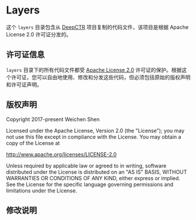 # Layers

这个 `layers` 目录包含从 [DeepCTR](https://github.com/shenweichen/DeepCTR) 项目复制的代码文件，该项目是根据 Apache License 2.0 许可证分发的。

## 许可证信息

`layers` 目录下的所有代码文件都受 [Apache License 2.0](http://www.apache.org/licenses/LICENSE-2.0) 许可证的保护。根据这个许可证，您可以自由地使用、修改和分发这些代码，但必须包括原始的版权声明和许可证声明。

## 版权声明

Copyright 2017-present Weichen Shen

Licensed under the Apache License, Version 2.0 (the "License");
you may not use this file except in compliance with the License.
You may obtain a copy of the License at

http://www.apache.org/licenses/LICENSE-2.0

Unless required by applicable law or agreed to in writing, software
distributed under the License is distributed on an "AS IS" BASIS,
WITHOUT WARRANTIES OR CONDITIONS OF ANY KIND, either express or implied.
See the License for the specific language governing permissions and
limitations under the License.

## 修改说明

